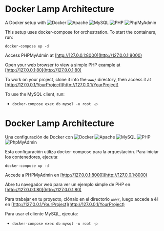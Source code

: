 # Docker Lamp Architecture

A Docker setup with ![Docker](https://img.shields.io/badge/docker-%230db7ed.svg?style=for-the-badge&logo=docker&logoColor=white) ![Apache](https://img.shields.io/badge/apache-%23D42029.svg?style=for-the-badge&logo=apache&logoColor=white) ![MySQL](https://img.shields.io/badge/mysql-%2300f.svg?style=for-the-badge&logo=mysql&logoColor=white) ![PHP](https://img.shields.io/badge/php-%23777BB4.svg?style=for-the-badge&logo=php&logoColor=white) ![PhpMyAdmin](https://img.shields.io/badge/phpmyadmin-%23E34F26.svg?style=for-the-badge&logo=phpmyadmin&logoColor=white)

This setup uses docker-compose for orchestration. To start the containers, run:

```
docker-compose up -d
```

Access PHPMyAdmin at [http://127.0.0.1:8000](http://127.0.0.1:8000)

Open your web browser to view a simple PHP example at [http://127.0.0.1:80](http://127.0.0.1:80)

To work on your project, clone it into the `www/` directory, then access it at [http://127.0.0.1/YourProject](http://127.0.0.1/YourProject)

To use the MySQL client, run:

- `docker-compose exec db mysql -u root -p` 



# Docker Lamp Architecture

Una configuración de Docker con ![Docker](https://img.shields.io/badge/docker-%230db7ed.svg?style=for-the-badge&logo=docker&logoColor=white) ![Apache](https://img.shields.io/badge/apache-%23D42029.svg?style=for-the-badge&logo=apache&logoColor=white) ![MySQL](https://img.shields.io/badge/mysql-%2300f.svg?style=for-the-badge&logo=mysql&logoColor=white) ![PHP](https://img.shields.io/badge/php-%23777BB4.svg?style=for-the-badge&logo=php&logoColor=white) ![PhpMyAdmin](https://img.shields.io/badge/phpmyadmin-%23E34F26.svg?style=for-the-badge&logo=phpmyadmin&logoColor=white)

Esta configuración utiliza docker-compose para la orquestación. Para iniciar los contenedores, ejecuta:

```
docker-compose up -d
```


Accede a PHPMyAdmin en [http://127.0.0.1:8000](http://127.0.0.1:8000)

Abre tu navegador web para ver un ejemplo simple de PHP en [http://127.0.0.1:80](http://127.0.0.1:80)

Para trabajar en tu proyecto, clónalo en el directorio `www/`, luego accede a él en [http://127.0.0.1/YourProject](http://127.0.0.1/YourProject)

Para usar el cliente MySQL, ejecuta:

- `docker-compose exec db mysql -u root -p` 
